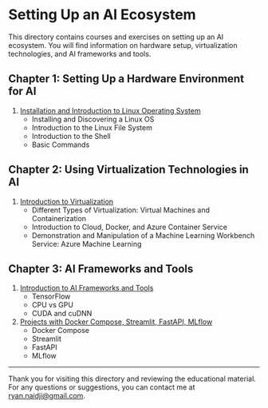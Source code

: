 # Setting Up an AI Ecosystem

This directory contains courses and exercises on setting up an AI ecosystem. You will find information on hardware setup, virtualization technologies, and AI frameworks and tools.

## Chapter 1: Setting Up a Hardware Environment for AI

1. [Installation and Introduction to Linux Operating System](./Chapter1_Hardware_Environment/01_Linux_Installation_and_Introduction.md)
   - Installing and Discovering a Linux OS
   - Introduction to the Linux File System
   - Introduction to the Shell
   - Basic Commands

## Chapter 2: Using Virtualization Technologies in AI

1. [Introduction to Virtualization](./Chapter2_Virtualization/01_Introduction_to_Virtualization.md)
   - Different Types of Virtualization: Virtual Machines and Containerization
   - Introduction to Cloud, Docker, and Azure Container Service
   - Demonstration and Manipulation of a Machine Learning Workbench Service: Azure Machine Learning

## Chapter 3: AI Frameworks and Tools

1. [Introduction to AI Frameworks and Tools](./Chapter3_AI_Frameworks_Tools/01_Introduction_to_AI_Frameworks_Tools.md)
   - TensorFlow
   - CPU vs GPU
   - CUDA and cuDNN
2. [Projects with Docker Compose, Streamlit, FastAPI, MLflow](./Chapter3_AI_Frameworks_Tools/02_AI_Projects_with_Docker_and_Tools.md)
   - Docker Compose
   - Streamlit
   - FastAPI
   - MLflow

---

Thank you for visiting this directory and reviewing the educational material. For any questions or suggestions, you can contact me at [ryan.naidji@gmail.com](mailto:ryan.naidji@gmail.com).
